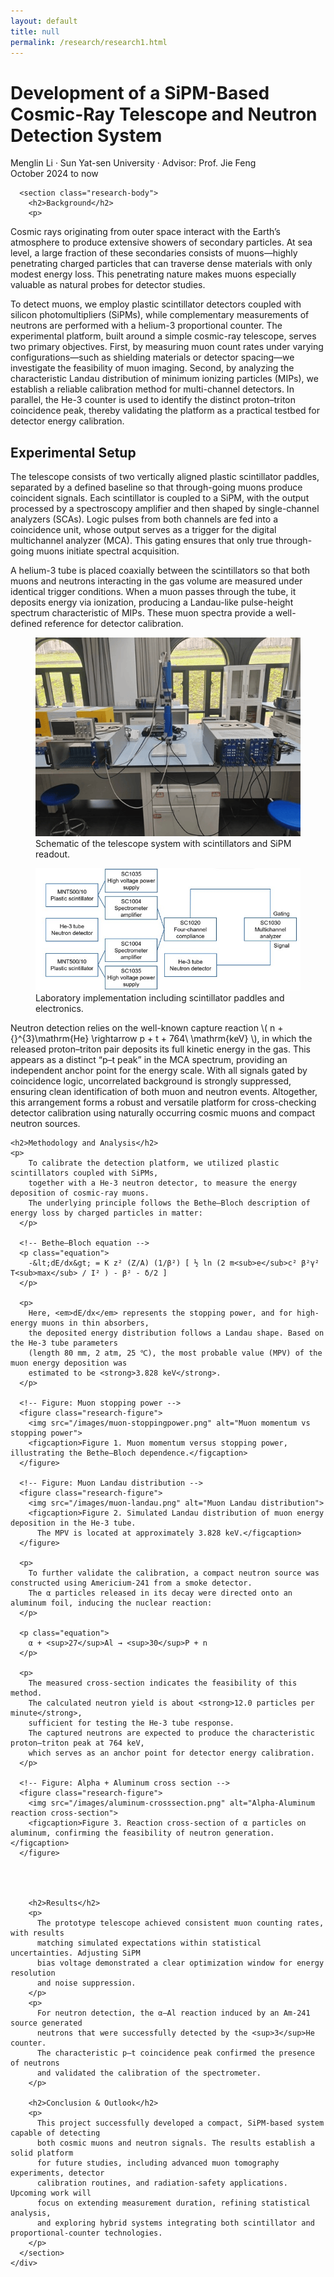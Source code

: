 ```yaml
---
layout: default
title: null
permalink: /research/research1.html
---
```


<html lang="en">
<head>
  <meta charset="UTF-8">
  <title>Cosmic-Ray Telescope and Neutron Signal Detection</title>
  <link rel="stylesheet" href="research.css">
  <!-- MathJax -->
  <script src="https://polyfill.io/v3/polyfill.min.js?features=es6"></script>
  <script id="MathJax-script" async
    src="https://cdn.jsdelivr.net/npm/mathjax@3/es5/tex-mml-chtml.js">
  </script>
</head>
<body>
  <div id="research-detail">
    <div class="content-card">
      <h1 class="page__title">
        Development of a SiPM-Based Cosmic-Ray Telescope and Neutron Detection System
      </h1>
      <p class="meta">
        Menglin Li · Sun Yat-sen University · Advisor: Prof. Jie Feng<br>
        October 2024 to now
      </p>
      
      <section class="research-body">
        <h2>Background</h2>
        <p>
  Cosmic rays originating from outer space interact with the Earth’s atmosphere to produce extensive showers of secondary particles. 
  At sea level, a large fraction of these secondaries consists of muons—highly penetrating charged particles that can traverse dense 
  materials with only modest energy loss. This penetrating nature makes muons especially valuable as natural probes for detector studies.
</p>
<p>
  To detect muons, we employ plastic scintillator detectors coupled with silicon photomultipliers (SiPMs), while complementary 
  measurements of neutrons are performed with a helium-3 proportional counter. The experimental platform, built around a simple cosmic-ray 
  telescope, serves two primary objectives. First, by measuring muon count rates under varying configurations—such as shielding materials or 
  detector spacing—we investigate the feasibility of muon imaging. Second, by analyzing the characteristic Landau distribution of minimum 
  ionizing particles (MIPs), we establish a reliable calibration method for multi-channel detectors. In parallel, the He-3 counter is used 
  to identify the distinct proton–triton coincidence peak, thereby validating the platform as a practical testbed for detector energy calibration.
</p>

<h2>Experimental Setup</h2>
<p>
  The telescope consists of two vertically aligned plastic scintillator paddles, separated by a defined baseline so that through-going 
  muons produce coincident signals. Each scintillator is coupled to a SiPM, with the output processed by a spectroscopy amplifier and then 
  shaped by single-channel analyzers (SCAs). Logic pulses from both channels are fed into a coincidence unit, whose output serves as a 
  trigger for the digital multichannel analyzer (MCA). This gating ensures that only true through-going muons initiate spectral acquisition.
</p>
<p>
  A helium-3 tube is placed coaxially between the scintillators so that both muons and neutrons interacting in the gas volume are measured 
  under identical trigger conditions. When a muon passes through the tube, it deposits energy via ionization, producing a Landau-like pulse-height 
  spectrum characteristic of MIPs. These muon spectra provide a well-defined reference for detector calibration.
</p>
<div class="figure-grid">
  <figure>
    <img src="/images/research1setup.png" alt="Setup diagram">
    <figcaption>Schematic of the telescope system with scintillators and SiPM readout.</figcaption>
  </figure>
  <figure>
    <img src="/images/research1platform.png" alt="Experiment photo">
    <figcaption>Laboratory implementation including scintillator paddles and electronics.</figcaption>
  </figure>
</div>
<p>
  Neutron detection relies on the well-known capture reaction 
  <span class="equation">\( n + {}^{3}\mathrm{He} \rightarrow p + t + 764\ \mathrm{keV} \)</span>, 
  in which the released proton–triton pair deposits its full kinetic energy in the gas. This appears as a distinct “p–t peak” in the MCA 
  spectrum, providing an independent anchor point for the energy scale. With all signals gated by coincidence logic, uncorrelated background 
  is strongly suppressed, ensuring clean identification of both muon and neutron events. Altogether, this arrangement forms a robust and 
  versatile platform for cross-checking detector calibration using naturally occurring cosmic muons and compact neutron sources.
</p>




    <h2>Methodology and Analysis</h2>
    <p>
        To calibrate the detection platform, we utilized plastic scintillators coupled with SiPMs, 
        together with a He-3 neutron detector, to measure the energy deposition of cosmic-ray muons. 
        The underlying principle follows the Bethe–Bloch description of energy loss by charged particles in matter:
      </p>

      <!-- Bethe–Bloch equation -->
      <p class="equation">
        -&lt;dE/dx&gt; = K z² (Z/A) (1/β²) [ ½ ln (2 m<sub>e</sub>c² β²γ² T<sub>max</sub> / I² ) - β² - δ/2 ]
      </p>

      <p>
        Here, <em>dE/dx</em> represents the stopping power, and for high-energy muons in thin absorbers, 
        the deposited energy distribution follows a Landau shape. Based on the He-3 tube parameters 
        (length 80 mm, 2 atm, 25 ℃), the most probable value (MPV) of the muon energy deposition was 
        estimated to be <strong>3.828 keV</strong>.
      </p>

      <!-- Figure: Muon stopping power -->
      <figure class="research-figure">
        <img src="/images/muon-stoppingpower.png" alt="Muon momentum vs stopping power">
        <figcaption>Figure 1. Muon momentum versus stopping power, illustrating the Bethe–Bloch dependence.</figcaption>
      </figure>

      <!-- Figure: Muon Landau distribution -->
      <figure class="research-figure">
        <img src="/images/muon-landau.png" alt="Muon Landau distribution">
        <figcaption>Figure 2. Simulated Landau distribution of muon energy deposition in the He-3 tube. 
          The MPV is located at approximately 3.828 keV.</figcaption>
      </figure>

      <p>
        To further validate the calibration, a compact neutron source was constructed using Americium-241 from a smoke detector. 
        The α particles released in its decay were directed onto an aluminum foil, inducing the nuclear reaction:
      </p>

      <p class="equation">
        α + <sup>27</sup>Al → <sup>30</sup>P + n
      </p>

      <p>
        The measured cross-section indicates the feasibility of this method. 
        The calculated neutron yield is about <strong>12.0 particles per minute</strong>, 
        sufficient for testing the He-3 tube response. 
        The captured neutrons are expected to produce the characteristic proton–triton peak at 764 keV, 
        which serves as an anchor point for detector energy calibration.
      </p>

      <!-- Figure: Alpha + Aluminum cross section -->
      <figure class="research-figure">
        <img src="/images/aluminum-crosssection.png" alt="Alpha-Aluminum reaction cross-section">
        <figcaption>Figure 3. Reaction cross-section of α particles on aluminum, confirming the feasibility of neutron generation.</figcaption>
      </figure>




        <h2>Results</h2>
        <p>
          The prototype telescope achieved consistent muon counting rates, with results 
          matching simulated expectations within statistical uncertainties. Adjusting SiPM 
          bias voltage demonstrated a clear optimization window for energy resolution 
          and noise suppression.
        </p>
        <p>
          For neutron detection, the α–Al reaction induced by an Am-241 source generated 
          neutrons that were successfully detected by the <sup>3</sup>He counter. 
          The characteristic p–t coincidence peak confirmed the presence of neutrons 
          and validated the calibration of the spectrometer.
        </p>

        <h2>Conclusion & Outlook</h2>
        <p>
          This project successfully developed a compact, SiPM-based system capable of detecting 
          both cosmic muons and neutron signals. The results establish a solid platform 
          for future studies, including advanced muon tomography experiments, detector 
          calibration routines, and radiation-safety applications. Upcoming work will 
          focus on extending measurement duration, refining statistical analysis, 
          and exploring hybrid systems integrating both scintillator and proportional-counter technologies.
        </p>
      </section>
    </div>
  </div>
</body>
</html>
